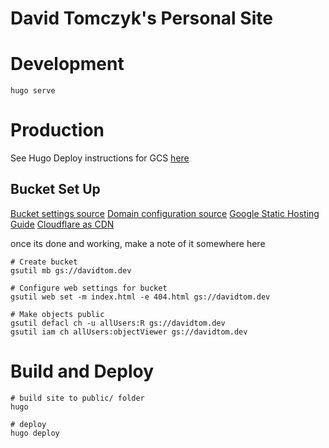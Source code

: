# David Tomczyk's Personal Site

<!-- TODO: set up git repo (and action to deploy!) -->
<!-- TODO: look into this, but when i deploy i might need/want to purge the cloudflare cache: https://dash.cloudflare.com/832859148f146e8beb31f52450f51344/davidtom.dev/caching/configuration (see API docs) -->
<!-- TODO: review theme features: https://themes.gohugo.io/themes/hugo-sustain/#features
in particular, make sure I set up config correctly: https://github.com/suyundukov/hugo-sustain/blob/master/exampleSite/config.toml
-->
<!-- TODO: set up favicon and other site metadata -->
<!-- TODO: add analytics/tracking to site - SIMPLE: https://github.com/suyundukov/hugo-sustain#google-analytics -->
<!-- TODO: add link to my medium blog to site; WAIT SHOULD I MAKE THIS MY BLOG!? -->
<!-- TODO: write a medium blog for setting up this site!! -->
<!-- TODO: add navigation (see TODO in hugo.toml) -->

# Development

```
hugo serve
```

# Production

See Hugo Deploy instructions for GCS [here](https://gohugo.io/hosting-and-deployment/hugo-deploy/)

## Bucket Set Up

[Bucket settings source](https://qualityandinnovation.com/2020/12/23/pushing-your-hugo-site-to-a-gcs-bucket-part-3/)
[Domain configuration source](https://gist.github.com/p10rahulm/5d23f58ceca389a99594dde52849b381)
[Google Static Hosting Guide](https://cloud.google.com/storage/docs/hosting-static-website)
[Cloudflare as CDN](https://cloud.google.com/storage/docs/troubleshooting#https)

<!-- TODO: following this guide to set up cloudflare: https://devopsdirective.com/posts/2020/10/gcs-cloudflare-hosting/#cloudflare
<!-- this blog (from comment of devopsdirective article) was also helpful for setting up cloudflare: https://dublog.net/blog/cloudflare-static-site/ -->
<!-- TODO: this guide fixed the wwww -> apex domain redirect: https://developers.cloudflare.com/pages/how-to/www-redirect/  -->

once its done and working, make a note of it somewhere here

```
# Create bucket
gsutil mb gs://davidtom.dev

# Configure web settings for bucket
gsutil web set -m index.html -e 404.html gs://davidtom.dev

# Make objects public
gsutil defacl ch -u allUsers:R gs://davidtom.dev
gsutil iam ch allUsers:objectViewer gs://davidtom.dev
```

# Build and Deploy

```
# build site to public/ folder
hugo

# deploy
hugo deploy
```
